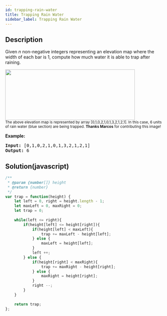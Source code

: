 ```yaml
---
id: trapping-rain-water
title: Trapping Rain Water
sidebar_label: Trapping Rain Water
---
```

## Description
<div class="description">
<p>Given <em>n</em> non-negative integers representing an elevation map where the width of each bar is 1, compute how much water it is able to trap after raining.</p>

<p><img src="https://assets.leetcode.com/uploads/2018/10/22/rainwatertrap.png" style="width: 412px; height: 161px;" /><br />
<small>The above elevation map is represented by array [0,1,0,2,1,0,1,3,2,1,2,1]. In this case, 6 units of rain water (blue section) are being trapped. <strong>Thanks Marcos</strong> for contributing this image!</small></p>

<p><strong>Example:</strong></p>

<pre>
<strong>Input:</strong> [0,1,0,2,1,0,1,3,2,1,2,1]
<strong>Output:</strong> 6</pre>

</div>

## Solution(javascript)
```javascript
/**
 * @param {number[]} height
 * @return {number}
 */
var trap = function(height) {
    let left = 0, right = height.length - 1;
    let maxLeft = 0, maxRight = 0;
    let trap = 0;
    
    while(left <= right){
        if(height[left] <= height[right]){
            if(height[left] < maxLeft){
                trap += maxLeft - height[left];
            } else {
                maxLeft = height[left];
            }
            left ++;
        } else {
            if(height[right] < maxRight){
                trap += maxRight - height[right];
            } else {
                maxRight = height[right];
            }
            right --;
        }
    }
    
    return trap;
};
```